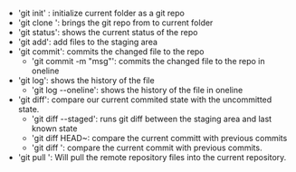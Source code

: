 - 'git init' : initialize current folder as a git repo
- 'git clone <url>': brings the git repo from <url> to current folder
- 'git status': shows the current status of the repo
- 'git add': add files to the staging area
- 'git commit': commits the changed file to the repo
   - 'git commit -m "msg"': commits the changed file to the repo in oneline
- 'git log': shows the history of the file
   - 'git log --oneline': shows the history of the file in oneline
- 'git diff': compare our current commited state with the uncommitted state.
   - 'git diff --staged': runs git diff between the staging area and last known state
   - 'git diff HEAD~<NUMBER>: compare the current committ with previous commits 
   - 'git diff <HASH>': compare the current commit with previous commits.
- 'git pull <remote-name> <remote-branch>': Will pull the remote repository files into the current repository.
